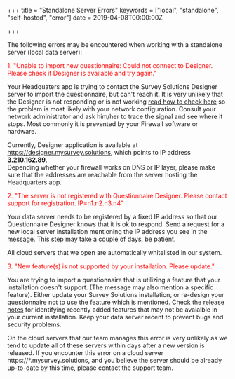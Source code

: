 +++
title = "Standalone Server Errors"
keywords = ["local", "standalone", "self-hosted", "error"]
date = 2019-04-08T00:00:00Z

+++

The following errors may be encountered when working with a standalone server (local data server):


<FONT color="red">1. "Unable to import new questionnaire: Could not connect to Designer. Please check if Designer is available and try again."</FONT>

Your Headquaters app is trying to contact the Survey Solutions Designer server to import the questionnaire, but can't reach it. It is very unlikely that the Designer is not responding or is not working [read how to check here](/faq/server-not-working/) so the problem is most likely with your network configuration. Consult your network administrator and ask him/her to trace the signal and see where it stops. Most commonly it is prevented by your Firewall software or hardware.

Currently, Designer application is available at https://designer.mysurvey.solutions, which points to IP address **3.210.162.89**.  
Depending whether your firewall works on DNS or IP layer, please make sure that the addresses are reachable from the server hosting the Headquarters app.

<FONT color="red">2. "The server is not registered with Questionnaire Designer. Please contact support for registration. IP=n1.n2.n3.n4"</FONT>

Your data server needs to be registered by a fixed IP address so that our Questionnaire Designer knows that it is ok to respond. Send a request for a new local server installation mentioning the IP address you see in the message. This step may take a couple of days, be patient.

All cloud servers that we open are automatically whitelisted in our system.

<FONT color="red">3. "New feature(s) is not supported by your installation. Please update."</FONT>

You are trying to import a questionnaire that is utilizing a feature that your installation doesn't support. (The message may also mention a specific feature). Either update your Survey Solutions installation, or re-design your questionnaire not to use the feature which is mentioned. Check the [release notes](/release-notes/) for identifying recently added features that may not be avaialble in your current installation. Keep your data server recent to prevent bugs and security problems.

On the cloud servers that our team manages this error is very unlikely as we tend to update all of these servers within days  after a new version is released. If you encounter this error on a cloud server https://*.mysurvey.solutions, and you believe   the server should be already up-to-date by this time, please contact the support team.
